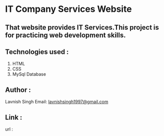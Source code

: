 # IT Company Services Website

##  That website provides IT Services.This project is for practicing web development skills.

## Technologies used :
   1. HTML
   2. CSS
   3. MySql Database

## Author :
   Lavnish Singh
   Email: lavnishsingh1997@gmail.com

## Link :
   url : 
